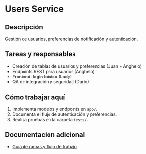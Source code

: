 # Users Service

## Descripción
Gestión de usuarios, preferencias de notificación y autenticación.

## Tareas y responsables
- Creación de tablas de usuarios y preferencias (Juan + Anghelo)
- Endpoints REST para usuarios (Anghelo)
- Frontend: login básico (Lady)
- QA de integración y seguridad (Darío)

## Cómo trabajar aquí
1. Implementa modelos y endpoints en `app/`.
2. Documenta el flujo de autenticación y preferencias.
3. Realiza pruebas en la carpeta `tests/`.

## Documentación adicional
- [Guía de ramas y flujo de trabajo](../../README.md)
